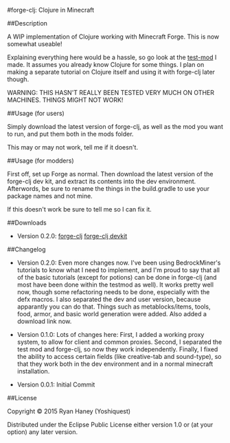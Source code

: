 #forge-clj: Clojure in Minecraft

##Description

A WIP implementation of Clojure working with Minecraft Forge. This is now somewhat useable!

Explaining everything here would be a hassle, so go look at the [test-mod](https://github.com/yoshiquest/test-mod "test-mod") I made. It assumes you already know Clojure for some things. I plan on making a separate tutorial on Clojure itself and using it with forge-clj later though.

WARNING: THIS HASN'T REALLY BEEN TESTED VERY MUCH ON OTHER MACHINES. THINGS MIGHT NOT WORK!

##Usage (for users)

Simply download the latest version of forge-clj, as well as the mod you want to run, and put them both in the mods folder.

This may or may not work, tell me if it doesn't.

##Usage (for modders)

First off, set up Forge as normal. Then download the latest version of the forge-clj dev kit, and extract its contents into the dev environment. Afterwords, be sure to rename the things in the build.gradle to use your package names and not mine.

If this doesn't work be sure to tell me so I can fix it.

##Downloads

- Version 0.2.0: [forge-clj](http://bit.ly/1FTJ5HO "forge-clj Version 0.2.0") [forge-clj devkit](http://bit.ly/1jOENra "forge-clj devkit Version 0.2.0")

##Changelog

- Version 0.2.0: Even more changes now. I've been using BedrockMiner's tutorials to know what I need to implement, and I'm proud to say that all of the basic tutorials (except for potions) can be done in forge-clj (and most have been done within the testmod as well). It works pretty well now, though some refactoring needs to be done, especially with the defx macros. I also separated the dev and user version, because apparantly you can do that. Things such as metablocks/items, tools, food, armor, and basic world generation were added. Also added a download link now.

- Version 0.1.0: Lots of changes here: First, I added a working proxy system, to allow for client and common proxies. Second, I separated the test mod and forge-clj, so now they work independently. Finally, I fixed the ability to access certain fields (like creative-tab and sound-type), so that they work both in the dev environment and in a normal minecraft installation.

- Version 0.0.1: Initial Commit

##License

Copyright © 2015 Ryan Haney (Yoshiquest)

Distributed under the Eclipse Public License either version 1.0 or (at
your option) any later version.

